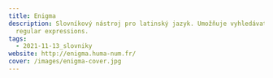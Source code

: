 ```yaml
---
title: Enigma
description: Slovníkový nástroj pro latinský jazyk. Umožňuje vyhledávat pomocí
  regular expressions.
tags:
  - 2021-11-13_slovniky
website: http://enigma.huma-num.fr/
cover: /images/enigma-cover.jpg
---
```


